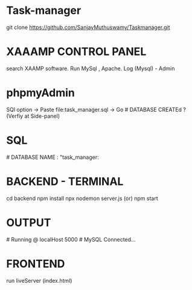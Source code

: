# Task-manager
git clone https://github.com/SanjayMuthuswamy/Taskmanager.git

# XAAAMP CONTROL PANEL 
search XAAMP software.
Run MySql ,  Apache.
Log (Mysql) - Admin

# phpmyAdmin 
SQl option -> Paste file:task_manager.sql -> Go
\# DATABASE CREATEd ?  (Verfiy at Side-panel)

# SQL
\# DATABASE NAME  : "task_manager: 

# BACKEND - TERMINAL 
cd backend 
npm install
npx nodemon server.js (or) npm start
# OUTPUT
\# Running @ localHost 5000
\#  MySQL Connected...

# FRONTEND
run liveServer (index.html)

